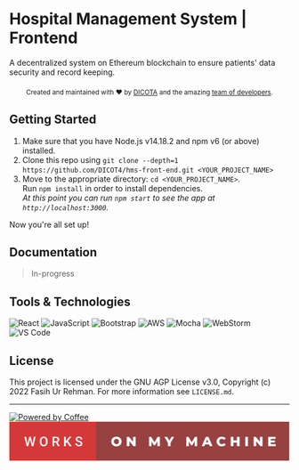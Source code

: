 # Hospital Management System | Frontend

A decentralized system on Ethereum blockchain to ensure patients' data security and record keeping.

<div align="center">
  <sub>Created and maintained with ❤️ by <a href="#">DICOTA</a> and the amazing <a href="#/people">team of developers</a>.</sub>
</div>

## Getting Started

1. Make sure that you have Node.js v14.18.2 and npm v6 (or above) installed.
2. Clone this repo using `git clone --depth=1 https://github.com/DICOT4/hms-front-end.git <YOUR_PROJECT_NAME>`
3. Move to the appropriate directory: `cd <YOUR_PROJECT_NAME>`.<br/>
   Run `npm install` in order to install dependencies.<br/>
   _At this point you can run `npm start` to see the app at `http://localhost:3000`._

Now you're all set up!

## Documentation

> In-progress

## Tools & Technologies

![React](https://img.shields.io/badge/React-20232A?style=for-the-badge&logo=react&logoColor=61DAFB)
![JavaScript](https://img.shields.io/badge/JavaScript-323330?style=for-the-badge&logo=javascript&logoColor=F7DF1E)
![Bootstrap](https://img.shields.io/badge/Bootstrap-563D7C?style=for-the-badge&logo=bootstrap&logoColor=white)
![AWS](https://img.shields.io/badge/Amazon_AWS-FF9900?style=for-the-badge&logo=amazonaws&logoColor=white)
![Mocha](https://img.shields.io/badge/Mocha-8D6748?style=for-the-badge&logo=Mocha&logoColor=white)
![WebStorm](https://img.shields.io/badge/WebStorm-000000?style=for-the-badge&logo=WebStorm&logoColor=white)
![VS Code](https://img.shields.io/badge/VS_Code-0078D4?style=for-the-badge&logo=visual%20studio%20code&logoColor=white)

## License

This project is licensed under the GNU AGP License v3.0, Copyright (c) 2022 Fasih Ur Rehman. For more information
see `LICENSE.md`.

<hr/>

[![Powered by Coffee](https://forthebadge.com/images/badges/powered-by-coffee.svg)](https://forthebadge.com)
[![Works on my Machine](./works-on-my-machine.svg)](https://forthebadge.com)